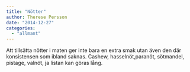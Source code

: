 ```yaml
---
title: "Nötter"
author: Therese Persson
date: "2014-12-27"
categories: 
  - "allmant"
---
```


Att tillsätta nötter i maten ger inte bara en extra smak utan även den där konsistensen som ibland saknas. Cashew, hasselnöt,paranöt, sötmandel, pistage, valnöt, ja listan kan göras lång.
